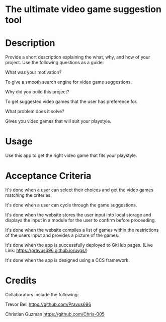 # The ultimate video game suggestion tool

# Description
Provide a short description explaining the what, why, and how of your project. Use the following questions as a guide:

What was your motivation?

To give a smooth search engine for video game suggestions.

Why did you build this project?

To get suggested video games that the user has preference for.

What problem does it solve?

Gives you video games that will suit your playstyle.

# Usage
Use this app to get the right  video game that fits your playstyle.

# Acceptance Criteria
It's done when a user can select their choices and get the video games matching the criterias.

It's done when a user can cycle through the game suggestions.

It's done when the website stores the user input into local storage and displays the input in a module for the user to confirm before proceeding.

It's done when the website compiles a list of games within the restrictions of the users input and provides a picture of the games.

It's done when the app is successfully deployed to GitHub pages.
(Live Link: https://pravus696.github.io/uvgs/)

It's done when the app is designed using a CCS framework.


# Credits
Collaborators include the following:

Trevor Bell https://github.com/Pravus696

Christian Guzman https://github.com/Chris-005
